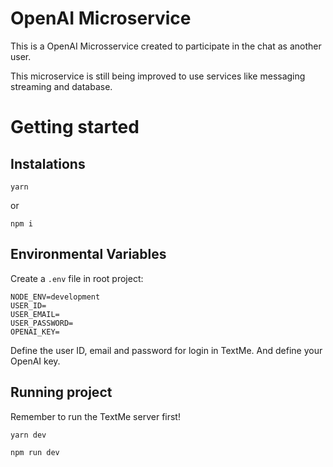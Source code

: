 # OpenAI Microservice
This is a OpenAI Microsservice created to participate in the chat as another user.

This microservice is still being improved to use services like messaging streaming and database.

# Getting started

## Instalations

```
yarn
```

or

```
npm i
```

## Environmental Variables

Create a `.env` file in root project:

```
NODE_ENV=development
USER_ID=
USER_EMAIL=
USER_PASSWORD=
OPENAI_KEY=
```

Define the user ID, email and password for login in TextMe. And define your OpenAI key.

## Running project
Remember to run the TextMe server first!

```
yarn dev
```

```
npm run dev
```